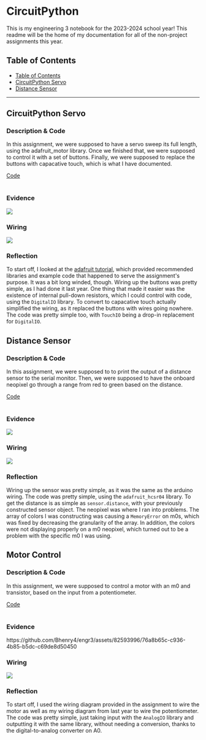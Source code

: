 <h1> CircuitPython</h1>
<p>This is my engineering 3 notebook for the 2023-2024 school year! This readme will be the home of my documentation for all of the non-project assignments this year.</p>

<h2> Table of Contents</h2>
<ul>
<li><a href="#TableOfContents"> Table of Contents</a></li>
<li><a href="#CircuitPythonServo"> CircuitPython Servo</a></li>
<li><a href="#DistanceSensor"> Distance Sensor</a></li>
</ul><hr>


<h2 name="CircuitPythonServo">CircuitPython Servo</h2>

<h3>Description & Code</h3>
<p>In this assignment, we were supposed to have a servo sweep its full length, using the adafruit_motor library. Once we finished that, we were supposed to control it with a set of buttons. Finally, we were supposed to replace the buttons with capacative touch, which is what I have documented.</p>
<a href=servo.py>Code</a><br><br>

<h3>Evidence</h3>
<img src="media/servo.png"><br>

<h3>Wiring</h3>
<img src="media/servoWiring.png"><br>

<h3>Reflection</h3>
<p>To start off, I looked at the <a href=https://learn.adafruit.com/circuitpython-essentials/circuitpython-servo>adafruit tutorial</a>, which provided recommended libraries and example code that happened to serve the assignment's purpose. It was a bit long winded, though. Wiring up the buttons was pretty simple, as I had done it last year. One thing that made it easier was the existence of internal pull-down resistors, which I could control with code, using the <code>DigitalIO</code> library. To convert to capacative touch actually simplified the wiring, as it replaced the buttons with wires going nowhere. The code was pretty simple too, with <code>TouchIO</code> being a drop-in replacement for <code>DigitalIO</code>.</p>


<h2 name="DistanceSensor">Distance Sensor</h2>

<h3>Description & Code</h3>
<p>In this assignment, we were supposed to to print the output of a distance sensor to the serial monitor. Then, we were supposed to have the onboard neopixel go through a range from red to green based on the distance.</p>
<a href=distanceSensor.py>Code</a><br><br>

<h3>Evidence</h3>
<img src="media/distanceSensor.jpg"><br>

<h3>Wiring</h3>
<img src="media/distanceSensorWiring.png"><br>

<h3>Reflection</h3>
<p>Wiring up the sensor was pretty simple, as it was the same as the arduino wiring. The code was pretty simple, using the <code>adafruit_hcsr04</code> library. To get the distance is as simple as <code>sensor.distance</code>, with your previously constructed sensor object. The neopixel was where I ran into problems. The array of colors I was constructing was causing a <code>MemoryError</code> on m0s, which was fixed by decreasing the granularity of the array. In addition, the colors were not displaying properly on a m0 neopixel, which turned out to be a problem with the specific m0 I was using.</p>

<h2 name="MotorControl">Motor Control</h2>

<h3>Description & Code</h3>
<p>In this assignment, we were supposed to control a motor with an m0 and transistor, based on the input from a potentiometer.</p>
<a href=motorControl.py>Code</a><br><br>

<h3>Evidence</h3>
https://github.com/Bhenry4/engr3/assets/82593996/76a8b65c-c936-4b85-b5dc-c69de8d50450

<h3>Wiring</h3>
<img src="media/MotorControl.png"><br>

<h3>Reflection</h3>
<p>To start off, I used the wiring diagram provided in the assignment to wire the motor as well as my wiring diagram from last year to wire the potentiometer. The code was pretty simple, just taking input with the <code>AnalogIO</code> library and outputting it with the same library, without needing a conversion, thanks to the digital-to-analog converter on A0.</p>
